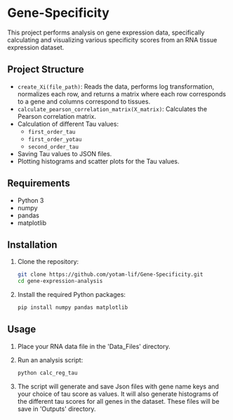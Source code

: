 # Gene-Specificity

This project performs analysis on gene expression data, specifically calculating and visualizing various specificity scores from an RNA tissue expression dataset.

## Project Structure

- `create_Xi(file_path)`: Reads the data, performs log transformation, normalizes each row, and returns a matrix where each row corresponds to a gene and columns correspond to tissues.
- `calculate_pearson_correlation_matrix(X_matrix)`: Calculates the Pearson correlation matrix.
- Calculation of different Tau values:
  - `first_order_tau`
  - `first_order_yotau`
  - `second_order_tau`
- Saving Tau values to JSON files.
- Plotting histograms and scatter plots for the Tau values.

## Requirements

- Python 3
- numpy
- pandas
- matplotlib

## Installation

1. Clone the repository:
    ```sh
    git clone https://github.com/yotam-lif/Gene-Specificity.git
    cd gene-expression-analysis
    ```

2. Install the required Python packages:
    ```sh
    pip install numpy pandas matplotlib
    ```

## Usage

1. Place your RNA data file in the 'Data_Files' directory.

2. Run an analysis script:
    ```sh
    python calc_reg_tau
    ```

3. The script will generate and save Json files with gene name keys and your choice of tau score as values. It will also generate histograms of the different tau scores for all genes in the dataset. These files will be save in 'Outputs' directory.
   
